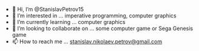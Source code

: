 - 👋 Hi, I’m @StanislavPetrov15
- 👀 I’m interested in ... imperative programming, computer graphics 
- 🌱 I’m currently learning ... computer graphics 
- 💞️ I’m looking to collaborate on ... some computer game or Sega Genesis game 
- 📫 How to reach me ... stanislav.nikolaev.petrov@gmail.com

<!---
StanislavPetrov15/StanislavPetrov15 is a ✨ special ✨ repository because its `README.md` (this file) appears on your GitHub profile.
You can click the Preview link to take a look at your changes.
--->
